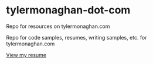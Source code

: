 # tylermonaghan-dot-com

Repo for resources on tylermonaghan.com

Repo for code samples, resumes, writing samples, etc. for tylermonaghan.com

[View my resume](TMonaghan-Resume.pdf)
